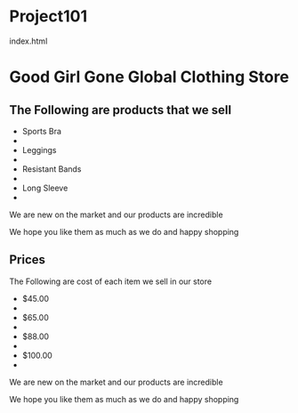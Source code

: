 # Project101
<!DOCTYPE html>
<html>
<head>
index.html
<!DOCTYPE html>
<html>
<body>

<h1>Good Girl Gone Global Clothing Store </h1>

<h2>The Following are products that we sell</h2>
  <ul>
    <li>Sports Bra<li>
    <li>Leggings<li>
    <li>Resistant Bands<li>
    <li>Long Sleeve<li>
  </ul>
<p>We are new on the market and our products are incredible</p>
<p>We hope you like them as much as we do and happy shopping</p>

<h2> Prices </h2>
<p>The Following are cost of each item we sell in our store</p>
  <ul>
    <li> $45.00 <li>
    <li> $65.00 <li>
    <li> $88.00<li>
    <li> $100.00<li>
  </ul>
<p>We are new on the market and our products are incredible</p>
<p>We hope you like them as much as we do and happy shopping</p>




</body>
</html>


